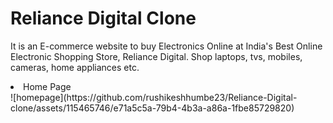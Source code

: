 # Reliance Digital Clone
It is an E-commerce website to buy Electronics Online at India's Best Online Electronic Shopping Store, Reliance Digital. Shop laptops, tvs, mobiles, cameras, home appliances etc.
<li>Home Page</li>![homepage](https://github.com/rushikeshhumbe23/Reliance-Digital-clone/assets/115465746/e71a5c5a-79b4-4b3a-a86a-1fbe85729820)
